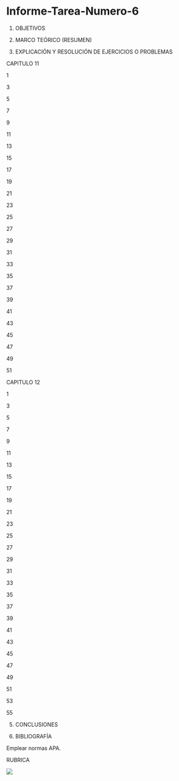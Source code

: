 # Informe-Tarea-Numero-6

1. OBJETIVOS


2. MARCO TEÓRICO (RESUMEN)



3. EXPLICACIÓN Y RESOLUCIÓN DE EJERCICIOS O PROBLEMAS

CAPITULO 11

1

3

5

7

9

11

13

15

17

19

21

23

25

27

29

31

33

35

37

39

41

43

45

47

49

51

CAPITULO 12

1

3

5

7

9

11

13

15

17

19

21

23

25

27

29

31

33

35

37

39

41

43

45

47

49

51

53

55


5. CONCLUSIONES


6. BIBLIOGRAFÍA

Emplear normas APA.

RUBRICA

![](https://github.com/doalulema/InformeTarea/blob/main/Tarea.png)


